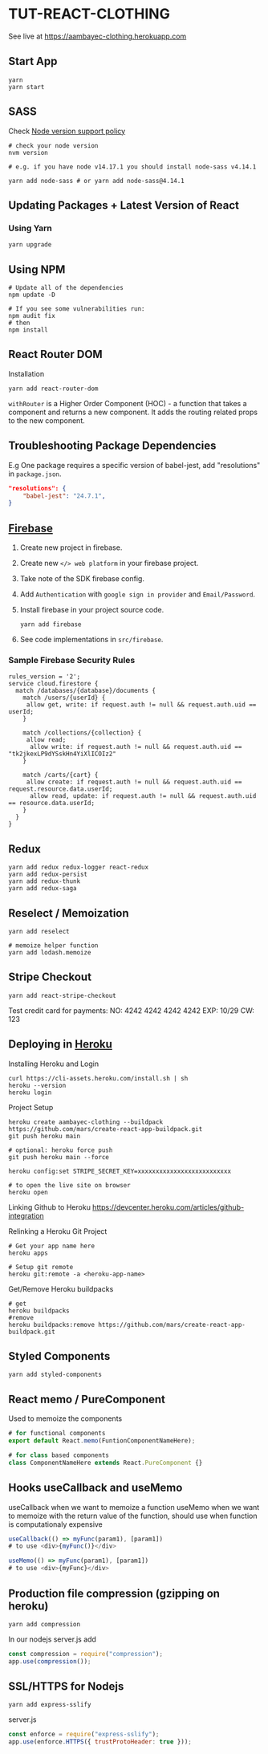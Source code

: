 # TUT-REACT-CLOTHING

See live at <https://aambayec-clothing.herokuapp.com>

## Start App

```shell
yarn
yarn start
```

## SASS

Check [Node version support policy](https://www.npmjs.com/package/node-sass)

```shell
# check your node version
nvm version

# e.g. if you have node v14.17.1 you should install node-sass v4.14.1

yarn add node-sass # or yarn add node-sass@4.14.1
```

## Updating Packages + Latest Version of React

### Using Yarn

```shell
yarn upgrade
```

## Using NPM

```shell
# Update all of the dependencies
npm update -D 

# If you see some vulnerabilities run:
npm audit fix
# then
npm install
```

## React Router DOM

Installation

```shell
yarn add react-router-dom
```

`withRouter` is a Higher Order Component (HOC) - a function that takes a component and returns a new component. It adds the routing related props to the new component.



## Troubleshooting Package Dependencies

E.g One package requires a specific version of babel-jest, add "resolutions" in `package.json`.

```json
"resolutions": {
    "babel-jest": "24.7.1", 
}
```

## [Firebase](https://console.firebase.google.com/)

1. Create new project in firebase.
2. Create new `</> web platform` in your firebase project.
3. Take note of the SDK firebase config.
4. Add `Authentication` with `google sign in provider` and `Email/Password`.
5. Install firebase in your project source code.

    ```shell
    yarn add firebase
    ```

6. See code implementations in `src/firebase`.

### Sample Firebase Security Rules

```CEL
rules_version = '2';
service cloud.firestore {
  match /databases/{database}/documents {
    match /users/{userId} {
     allow get, write: if request.auth != null && request.auth.uid == userId;
    }
    
    match /collections/{collection} {
     allow read;
      allow write: if request.auth != null && request.auth.uid == "tk2jkexLP9dYSskHn4YiXlICOIz2"
    }
    
    match /carts/{cart} {
     allow create: if request.auth != null && request.auth.uid == request.resource.data.userId;
      allow read, update: if request.auth != null && request.auth.uid == resource.data.userId;
    }
  }
}
```

## Redux

```shell
yarn add redux redux-logger react-redux
yarn add redux-persist
yarn add redux-thunk
yarn add redux-saga
```

## Reselect / Memoization

```shell
yarn add reselect

# memoize helper function
yarn add lodash.memoize
```

## Stripe Checkout

```shell
yarn add react-stripe-checkout
```

Test credit card for payments:
NO: 4242 4242 4242 4242
EXP: 10/29
CW: 123

## Deploying in [Heroku](https://dashboard.heroku.com/)

Installing Heroku and Login

```shell
curl https://cli-assets.heroku.com/install.sh | sh
heroku --version
heroku login
```

Project Setup

```shell
heroku create aambayec-clothing --buildpack https://github.com/mars/create-react-app-buildpack.git
git push heroku main

# optional: heroku force push
git push heroku main --force

heroku config:set STRIPE_SECRET_KEY=xxxxxxxxxxxxxxxxxxxxxxxxxx

# to open the live site on browser
heroku open
```

Linking Github to Heroku
<https://devcenter.heroku.com/articles/github-integration>

Relinking a Heroku Git Project

```shell
# Get your app name here
heroku apps

# Setup git remote
heroku git:remote -a <heroku-app-name>
```

Get/Remove Heroku buildpacks

```shell
# get
heroku buildpacks
#remove
heroku buildpacks:remove https://github.com/mars/create-react-app-buildpack.git
```

## Styled Components

```shell
yarn add styled-components
```


## React memo / PureComponent

Used to memoize the components

```javascript
# for functional components
export default React.memo(FuntionComponentNameHere);

# for class based components
class ComponentNameHere extends React.PureComponent {}
```

## Hooks useCallback and useMemo

useCallback when we want to memoize a function
useMemo when we want to memoize with the return value of the function, should use when function is computationaly expensive

```javascript
useCallback(() => myFunc(param1), [param1])
# to use <div>{myFunc()}</div>

useMemo(() => myFunc(param1), [param1])
# to use <div>{myFunc}</div>

```

## Production file compression (gzipping on heroku)

```shell
yarn add compression
```

In our nodejs server.js add

```javascript
const compression = require("compression");
app.use(compression());
```

## SSL/HTTPS for Nodejs

```shell
yarn add express-sslify
```

server.js

```javascript
const enforce = require("express-sslify");
app.use(enforce.HTTPS({ trustProtoHeader: true }));
```
